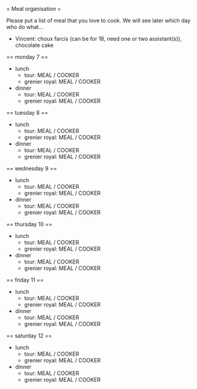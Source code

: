 = Meal organisation =

Please put a list of meal that you love to cook. We will see later which day who do what...

 * Vincent: choux farcis (can be for 18, need one or two assistant(s)), chocolate cake

== monday 7 ==

  * lunch
    * tour: MEAL / COOKER
    * grenier royal: MEAL / COOKER
  * dinner
    * tour: MEAL / COOKER
    * grenier royal: MEAL / COOKER

== tuesday 8 ==
  * lunch
    * tour: MEAL / COOKER
    * grenier royal: MEAL / COOKER
  * dinner
    * tour: MEAL / COOKER
    * grenier royal: MEAL / COOKER

== wednesday 9 ==
  * lunch
    * tour: MEAL / COOKER
    * grenier royal: MEAL / COOKER
  * dinner
    * tour: MEAL / COOKER
    * grenier royal: MEAL / COOKER

== thursday 10 ==
  * lunch
    * tour: MEAL / COOKER
    * grenier royal: MEAL / COOKER
  * dinner
    * tour: MEAL / COOKER
    * grenier royal: MEAL / COOKER

== friday 11 ==
  * lunch
    * tour: MEAL / COOKER
    * grenier royal: MEAL / COOKER
  * dinner
    * tour: MEAL / COOKER
    * grenier royal: MEAL / COOKER

== saturday 12 ==
  * lunch
    * tour: MEAL / COOKER
    * grenier royal: MEAL / COOKER
  * dinner
    * tour: MEAL / COOKER
    * grenier royal: MEAL / COOKER
